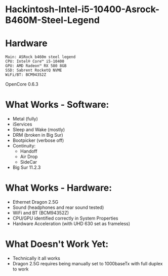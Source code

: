 # Hackintosh-Intel-i5-10400-Asrock-B460M-Steel-Legend

# Hardware
```
Main: ASRock b460m steel legend
CPU: Intel® Core™ i5-10400
GPU: AMD Radeon™ RX 580 8GB
SSD: Sabrent RocketQ NVME
WiFi/BT: BCM94352Z
```
OpenCore 0.6.3

# What Works - Software:
- Metal (fully)
- iServices
- Sleep and Wake (mostly)
- DRM (broken in Big Sur)
- Bootpicker (verbose off)
- Continuity:
    - Handoff
    - Air Drop
    - SideCar
- Big Sur 11.2.3

# What Works - Hardware:
- Ethernet Dragon 2.5G
- Sound (headphones and rear sound tested)
- WiFi and BT (BCM94352Z)
- CPU/GPU identified correctly in System Properties
- Hardware Acceleration (with UHD 630 set as frameless)

# What Doesn't Work Yet:
- Technically it all works
- Dragon 2.5G requires being manually set to 1000baseTx with full duplex to work
